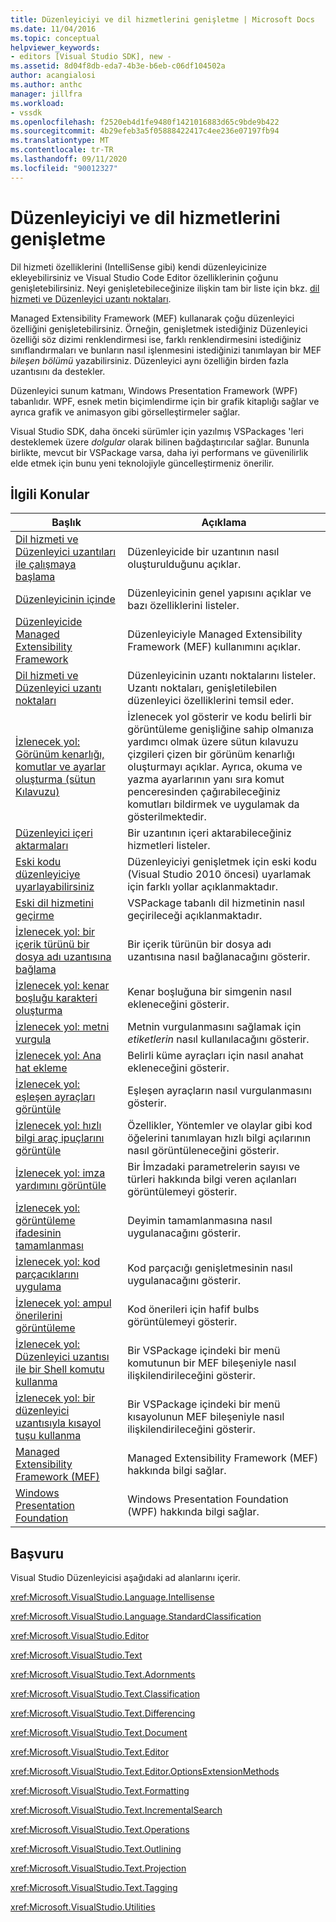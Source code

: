 ```yaml
---
title: Düzenleyiciyi ve dil hizmetlerini genişletme | Microsoft Docs
ms.date: 11/04/2016
ms.topic: conceptual
helpviewer_keywords:
- editors [Visual Studio SDK], new -
ms.assetid: 8d04f8db-eda7-4b3e-b6eb-c06df104502a
author: acangialosi
ms.author: anthc
manager: jillfra
ms.workload:
- vssdk
ms.openlocfilehash: f2520eb4d1fe9480f1421016883d65c9bde9b422
ms.sourcegitcommit: 4b29efeb3a5f05888422417c4ee236e07197fb94
ms.translationtype: MT
ms.contentlocale: tr-TR
ms.lasthandoff: 09/11/2020
ms.locfileid: "90012327"
---
```

# <a name="extend-the-editor-and-language-services"></a>Düzenleyiciyi ve dil hizmetlerini genişletme
Dil hizmeti özelliklerini (IntelliSense gibi) kendi düzenleyicinize ekleyebilirsiniz ve Visual Studio Code Editor özelliklerinin çoğunu genişletebilirsiniz.  Neyi genişletebileceğinize ilişkin tam bir liste için bkz. [dil hizmeti ve Düzenleyici uzantı noktaları](../extensibility/language-service-and-editor-extension-points.md).

 Managed Extensibility Framework (MEF) kullanarak çoğu düzenleyici özelliğini genişletebilirsiniz. Örneğin, genişletmek istediğiniz Düzenleyici özelliği söz dizimi renklendirmesi ise, farklı renklendirmesini istediğiniz sınıflandırmaları ve bunların nasıl işlenmesini istediğinizi tanımlayan bir MEF *bileşen bölümü* yazabilirsiniz. Düzenleyici aynı özelliğin birden fazla uzantısını da destekler.

 Düzenleyici sunum katmanı, Windows Presentation Framework (WPF) tabanlıdır. WPF, esnek metin biçimlendirme için bir grafik kitaplığı sağlar ve ayrıca grafik ve animasyon gibi görselleştirmeler sağlar.

 Visual Studio SDK, daha önceki sürümler için yazılmış VSPackages 'leri desteklemek üzere *dolgular* olarak bilinen bağdaştırıcılar sağlar. Bununla birlikte, mevcut bir VSPackage varsa, daha iyi performans ve güvenilirlik elde etmek için bunu yeni teknolojiyle güncelleştirmeniz önerilir.

## <a name="related-topics"></a>İlgili Konular

|Başlık|Açıklama|
|-----------|-----------------|
|[Dil hizmeti ve Düzenleyici uzantıları ile çalışmaya başlama](../extensibility/getting-started-with-language-service-and-editor-extensions.md)|Düzenleyicide bir uzantının nasıl oluşturulduğunu açıklar.|
|[Düzenleyicinin içinde](../extensibility/inside-the-editor.md)|Düzenleyicinin genel yapısını açıklar ve bazı özelliklerini listeler.|
|[Düzenleyicide Managed Extensibility Framework](../extensibility/managed-extensibility-framework-in-the-editor.md)|Düzenleyiciyle Managed Extensibility Framework (MEF) kullanımını açıklar.|
|[Dil hizmeti ve Düzenleyici uzantı noktaları](../extensibility/language-service-and-editor-extension-points.md)|Düzenleyicinin uzantı noktalarını listeler. Uzantı noktaları, genişletilebilen düzenleyici özelliklerini temsil eder.|
|[İzlenecek yol: Görünüm kenarlığı, komutlar ve ayarlar oluşturma (sütun Kılavuzu)](../extensibility/walkthrough-creating-a-view-adornment-commands-and-settings-column-guides.md)|İzlenecek yol gösterir ve kodu belirli bir görüntüleme genişliğine sahip olmanıza yardımcı olmak üzere sütun kılavuzu çizgileri çizen bir görünüm kenarlığı oluşturmayı açıklar.  Ayrıca, okuma ve yazma ayarlarının yanı sıra komut penceresinden çağırabileceğiniz komutları bildirmek ve uygulamak da gösterilmektedir.|
|[Düzenleyici içeri aktarmaları](../extensibility/editor-imports.md)|Bir uzantının içeri aktarabileceğiniz hizmetleri listeler.|
|[Eski kodu düzenleyiciye uyarlayabilirsiniz](../vs-2015/extensibility/adapting-legacy-code-to-the-editor.md?view=vs-2015)|Düzenleyiciyi genişletmek için eski kodu (Visual Studio 2010 öncesi) uyarlamak için farklı yollar açıklanmaktadır.|
|[Eski dil hizmetini geçirme](../extensibility/internals/migrating-a-legacy-language-service.md)|VSPackage tabanlı dil hizmetinin nasıl geçirileceği açıklanmaktadır.|
|[İzlenecek yol: bir içerik türünü bir dosya adı uzantısına bağlama](../extensibility/walkthrough-linking-a-content-type-to-a-file-name-extension.md)|Bir içerik türünün bir dosya adı uzantısına nasıl bağlanacağını gösterir.|
|[İzlenecek yol: kenar boşluğu karakteri oluşturma](../extensibility/walkthrough-creating-a-margin-glyph.md)|Kenar boşluğuna bir simgenin nasıl ekleneceğini gösterir.|
|[İzlenecek yol: metni vurgula](../extensibility/walkthrough-highlighting-text.md)|Metnin vurgulanmasını sağlamak için *etiketlerin* nasıl kullanılacağını gösterir.|
|[İzlenecek yol: Ana hat ekleme](../extensibility/walkthrough-outlining.md)|Belirli küme ayraçları için nasıl anahat ekleneceğini gösterir.|
|[İzlenecek yol: eşleşen ayraçları görüntüle](../extensibility/walkthrough-displaying-matching-braces.md)|Eşleşen ayraçların nasıl vurgulanmasını gösterir.|
|[İzlenecek yol: hızlı bilgi araç ipuçlarını görüntüle](../extensibility/walkthrough-displaying-quickinfo-tooltips.md)|Özellikler, Yöntemler ve olaylar gibi kod öğelerini tanımlayan hızlı bilgi açılarının nasıl görüntüleneceğini gösterir.|
|[İzlenecek yol: imza yardımını görüntüle](../extensibility/walkthrough-displaying-signature-help.md)|Bir İmzadaki parametrelerin sayısı ve türleri hakkında bilgi veren açılanları görüntülemeyi gösterir.|
|[İzlenecek yol: görüntüleme ifadesinin tamamlanması](../extensibility/walkthrough-displaying-statement-completion.md)|Deyimin tamamlanmasına nasıl uygulanacağını gösterir.|
|[İzlenecek yol: kod parçacıklarını uygulama](../extensibility/walkthrough-implementing-code-snippets.md)|Kod parçacığı genişletmesinin nasıl uygulanacağını gösterir.|
|[İzlenecek yol: ampul önerilerini görüntüleme](../extensibility/walkthrough-displaying-light-bulb-suggestions.md)|Kod önerileri için hafif bulbs görüntülemeyi gösterir.|
|[İzlenecek yol: Düzenleyici uzantısı ile bir Shell komutu kullanma](../extensibility/walkthrough-using-a-shell-command-with-an-editor-extension.md)|Bir VSPackage içindeki bir menü komutunun bir MEF bileşeniyle nasıl ilişkilendirileceğini gösterir.|
|[İzlenecek yol: bir düzenleyici uzantısıyla kısayol tuşu kullanma](../extensibility/walkthrough-using-a-shortcut-key-with-an-editor-extension.md)|Bir VSPackage içindeki bir menü kısayolunun MEF bileşeniyle nasıl ilişkilendirileceğini gösterir.|
|[Managed Extensibility Framework (MEF)](/dotnet/framework/mef/index)|Managed Extensibility Framework (MEF) hakkında bilgi sağlar.|
|[Windows Presentation Foundation](/dotnet/framework/wpf/index)|Windows Presentation Foundation (WPF) hakkında bilgi sağlar.|

## <a name="reference"></a>Başvuru
 Visual Studio Düzenleyicisi aşağıdaki ad alanlarını içerir.

 <xref:Microsoft.VisualStudio.Language.Intellisense>

 <xref:Microsoft.VisualStudio.Language.StandardClassification>

 <xref:Microsoft.VisualStudio.Editor>

 <xref:Microsoft.VisualStudio.Text>

 <xref:Microsoft.VisualStudio.Text.Adornments>

 <xref:Microsoft.VisualStudio.Text.Classification>

 <xref:Microsoft.VisualStudio.Text.Differencing>

 <xref:Microsoft.VisualStudio.Text.Document>

 <xref:Microsoft.VisualStudio.Text.Editor>

 <xref:Microsoft.VisualStudio.Text.Editor.OptionsExtensionMethods>

 <xref:Microsoft.VisualStudio.Text.Formatting>

 <xref:Microsoft.VisualStudio.Text.IncrementalSearch>

 <xref:Microsoft.VisualStudio.Text.Operations>

 <xref:Microsoft.VisualStudio.Text.Outlining>

 <xref:Microsoft.VisualStudio.Text.Projection>

 <xref:Microsoft.VisualStudio.Text.Tagging>

 <xref:Microsoft.VisualStudio.Utilities>